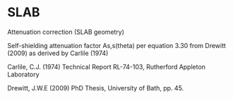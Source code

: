 # SLAB
Attenuation correction (SLAB geometry)

Self-shielding attenuation factor As,s(theta) per equation 3.30 from Drewitt (2009) as derived by Carlile (1974)



Carlile, C.J. (1974) Technical Report RL-74-103, Rutherford Appleton Laboratory

Drewitt, J.W.E (2009) PhD Thesis, University of Bath, pp. 45.
